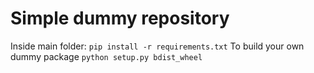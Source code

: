# Simple dummy repository

Inside main folder:
    `pip install -r requirements.txt`
To build your own dummy package
    `python setup.py bdist_wheel`
